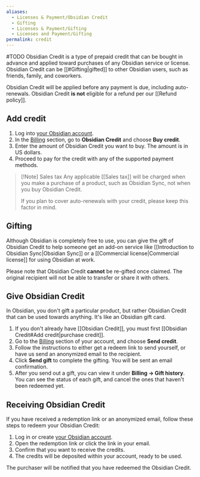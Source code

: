 ```yaml
---
aliases:
  - Licenses & Payment/Obsidian Credit
  - Gifting
  - Licenses & Payment/Gifting
  - Licenses and Payment/Gifting
permalink: credit
---
```

#TODO
Obsidian Credit is a type of prepaid credit that can be bought in advance and applied toward purchases of any Obsidian service or license. Obsidian Credit can be [[#Gifting|gifted]] to other Obsidian users, such as friends, family, and coworkers.

Obsidian Credit will be applied before any payment is due, including auto-renewals. Obsidian Credit **is not** eligible for a refund per our [[Refund policy]].

## Add credit

1. Log into [your Obsidian account](https://obsidian.md/account/billing).
2. In the [Billing](https://obsidian.md/account/billing) section, go to **Obsidian Credit** and choose **Buy credit**.
3. Enter the amount of Obsidian Credit you want to buy. The amount is in US dollars.
4. Proceed to pay for the credit with any of the supported payment methods.

> [!Note] Sales tax
> Any applicable [[Sales tax]] will be charged when you make a purchase of a product, such as Obsidian Sync, not when you buy Obsidian Credit.
>
> If you plan to cover auto-renewals with your credit, please keep this factor in mind.

## Gifting

Although Obsidian is completely free to use, you can give the gift of Obsidian Credit to help someone get an add-on service like [[Introduction to Obsidian Sync|Obsidian Sync]] or a [[Commercial license|Commercial license]] for using Obsidian at work.

Please note that Obsidian Credit **cannot** be re-gifted once claimed. The original recipient will not be able to transfer or share it with others.

## Give Obsidian Credit

In Obsidian, you don't gift a particular product, but rather Obsidian Credit that can be used towards anything. It's like an Obsidian gift card.

1. If you don't already have [[Obsidian Credit]], you must first [[Obsidian Credit#Add credit|purchase credit]].
2. Go to the [Billing](https://obsidian.md/account/billing) section of your account, and choose **Send credit**.
3. Follow the instructions to either get a redeem link to send yourself, or have us send an anonymized email to the recipient.
4. Click **Send gift** to complete the gifting. You will be sent an email confirmation.
5. After you send out a gift, you can view it under **Billing → Gift history**. You can see the status of each gift, and cancel the ones that haven't been redeemed yet.

## Receiving Obsidian Credit

If you have received a redemption link or an anonymized email, follow these steps to redeem your Obsidian Credit:

1. Log in or create [your Obsidian account](https://obsidian.md/account/billing).
2. Open the redemption link or click the link in your email.
3. Confirm that you want to receive the credits.
4. The credits will be deposited within your account, ready to be used.

The purchaser will be notified that you have redeemed the Obsidian Credit.
